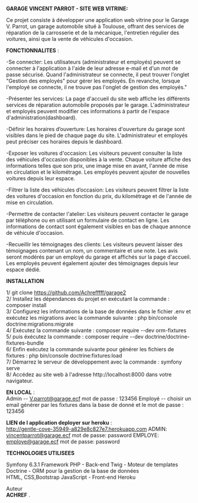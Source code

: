 **GARAGE VINCENT PARROT - SITE WEB VITRINE:**

Ce projet consiste à développer une application web vitrine pour le Garage V. Parrot, un garage automobile situé à Toulouse, offrant des services de réparation de la carrosserie et de la mécanique, l'entretien régulier des voitures, ainsi que la vente de véhicules d'occasion.

**FONCTIONNALITES** :

-Se connecter: Les utilisateurs (administrateur et employés) peuvent se connecter à l'application à l'aide de leur adresse e-mail et d'un mot de passe sécurisé.
Quand l'administrateur se connecte, il peut trouver l'onglet "Gestion des employés" pour gérer les employés. En revanche, lorsque l'employé se connecte, il ne trouve pas l'onglet de gestion des employés."

-Présenter les services: La page d'accueil du site web affiche les différents services de réparation automobile proposés par le garage. L'administrateur et employés peuvent modifier ces informations à partir de l'espace d'administration(dashboard).

-Définir les horaires d’ouverture: Les horaires d'ouverture du garage sont visibles dans le pied de chaque page du site.  L'administrateur et employés peut préciser ces horaires depuis le dashboard.

-Exposer les voitures d'occasion: Les visiteurs peuvent consulter la liste des véhicules d'occasion disponibles à la vente. Chaque voiture affiche des informations telles que son prix, une image mise en avant, l'année de mise en circulation et le kilométrage. Les employés peuvent ajouter de nouvelles voitures depuis leur espace.

-Filtrer la liste des véhicules d’occasion: Les visiteurs peuvent filtrer la liste des voitures d'occasion en fonction du prix, du kilométrage et de l'année de mise en circulation.

-Permettre de contacter l'atelier: Les visiteurs peuvent contacter le garage par téléphone ou en utilisant un formulaire de contact en ligne. Les informations de contact sont également visibles en bas de chaque annonce de véhicule d'occasion.

-Recueillir les témoignages des clients: Les visiteurs peuvent laisser des témoignages contenant un nom, un commentaire et une note. Les avis seront modérés par un employé du garage et affichés sur la page d'accueil. Les employés peuvent également ajouter des témoignages depuis leur espace dédié.

**INSTALLATION**

1/ git clone https://github.com/Achrefffff/garage2  
2/ Installez les dépendances du projet en exécutant la commande : composer install  
3/ Configurez les informations de la base de données dans le fichier .env et exécutez les migrations avec la commande     suivante : php bin/console doctrine:migrations:migrate  
4/ Exécutez la commande suivante : composer require --dev orm-fixtures  
5/ puis éxécutez la commande : composer require --dev doctrine/doctrine-fixtures-bundle  
6/ Enfin exécutez la commande suivante pour générer les fichiers de fixtures : php bin/console doctrine:fixtures:load  
7/ Démarrez le serveur de développement avec la commande : symfony serve  
8/ Accédez au site web à l'adresse http://localhost:8000 dans votre navigateur.  

**EN LOCAL** :  
 Admin -- V.parrot@garage.ecf  mot de passe : 123456 
 Employé -- choisir un email générer par les fixtures dans la base de donné et le mot de passe : 123456   

**LIEN de l application deployer sur heroku** :   
http://gentle-cove-35949-a829e8c827e7.herokuapp.com
ADMIN: vincentparrot@garage.ecf mot de passe: password
EMPLOYE: employe@garage.ecf mot de passe: password  


**TECHNOLOGIES UTILISEES**

Symfony 6.3.1  Framework PHP  - Back-end
Twig - Moteur de templates   
Doctrine - ORM pour la gestion de la base de données  
HTML, CSS,Bootstrap JavaScript - Front-end 
Heroku  

Auteur  
**ACHREF** .